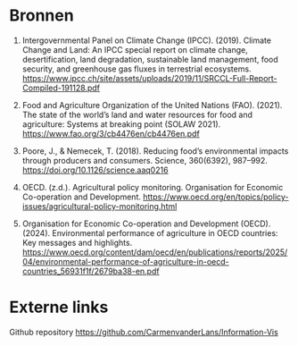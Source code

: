 # Bronnen

1. Intergovernmental Panel on Climate Change (IPCC). (2019). Climate Change and Land: An IPCC special report on climate change, desertification, land degradation, sustainable land management, food security, and greenhouse gas fluxes in terrestrial ecosystems. https://www.ipcc.ch/site/assets/uploads/2019/11/SRCCL-Full-Report-Compiled-191128.pdf

2. Food and Agriculture Organization of the United Nations (FAO). (2021). The state of the world’s land and water resources for food and agriculture: Systems at breaking point (SOLAW 2021). https://www.fao.org/3/cb4476en/cb4476en.pdf

3. Poore, J., & Nemecek, T. (2018). Reducing food’s environmental impacts through producers and consumers. Science, 360(6392), 987–992. https://doi.org/10.1126/science.aaq0216

4. OECD. (z.d.). Agricultural policy monitoring. Organisation for Economic Co-operation and Development. https://www.oecd.org/en/topics/policy-issues/agricultural-policy-monitoring.html

5. Organisation for Economic Co-operation and Development (OECD). (2024). Environmental performance of agriculture in OECD countries: Key messages and highlights. https://www.oecd.org/content/dam/oecd/en/publications/reports/2025/04/environmental-performance-of-agriculture-in-oecd-countries_56931f1f/2679ba38-en.pdf

# Externe links

Github repository
https://github.com/CarmenvanderLans/Information-Vis